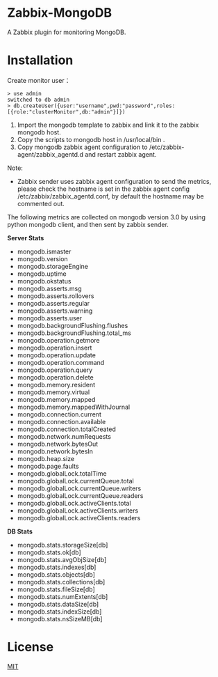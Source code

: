 # Zabbix-MongoDB
A Zabbix plugin for monitoring MongoDB.

# Installation
Create monitor user：
```
> use admin
switched to db admin
> db.createUser({user:"username",pwd:"password",roles:[{role:"clusterMonitor",db:"admin"}]})
```
1. Import the mongodb template to zabbix and link it to the zabbix mongodb host.
2. Copy the scripts to mongodb host in /usr/local/bin .
3. Copy mongodb zabbix agent configuration to /etc/zabbix-agent/zabbix_agentd.d and restart zabbix agent.

Note:
- Zabbix sender uses zabbix agent configuration to send the metrics, please check the hostname is set in the zabbix agent config /etc/zabbix/zabbix_agentd.conf, by default the hostname may be commented out.

The following metrics are collected on mongodb version 3.0 by using python mongodb client, and then sent by zabbix sender.

**Server Stats**
- mongodb.ismaster
- mongodb.version
- mongodb.storageEngine
- mongodb.uptime
- mongodb.okstatus
- mongodb.asserts.msg
- mongodb.asserts.rollovers
- mongodb.asserts.regular
- mongodb.asserts.warning
- mongodb.asserts.user
- mongodb.backgroundFlushing.flushes
- mongodb.backgroundFlushing.total_ms
- mongodb.operation.getmore
- mongodb.operation.insert
- mongodb.operation.update
- mongodb.operation.command
- mongodb.operation.query
- mongodb.operation.delete
- mongodb.memory.resident
- mongodb.memory.virtual
- mongodb.memory.mapped
- mongodb.memory.mappedWithJournal
- mongodb.connection.current
- mongodb.connection.available
- mongodb.connection.totalCreated
- mongodb.network.numRequests
- mongodb.network.bytesOut
- mongodb.network.bytesIn
- mongodb.heap.size
- mongodb.page.faults
- mongodb.globalLock.totalTime
- mongodb.globalLock.currentQueue.total
- mongodb.globalLock.currentQueue.writers
- mongodb.globalLock.currentQueue.readers
- mongodb.globalLock.activeClients.total
- mongodb.globalLock.activeClients.writers
- mongodb.globalLock.activeClients.readers

**DB Stats**
- mongodb.stats.storageSize[db]
- mongodb.stats.ok[db]
- mongodb.stats.avgObjSize[db]
- mongodb.stats.indexes[db]
- mongodb.stats.objects[db]
- mongodb.stats.collections[db]
- mongodb.stats.fileSize[db]
- mongodb.stats.numExtents[db]
- mongodb.stats.dataSize[db]
- mongodb.stats.indexSize[db]
- mongodb.stats.nsSizeMB[db]

# License
[MIT](/LICENSE.md)
